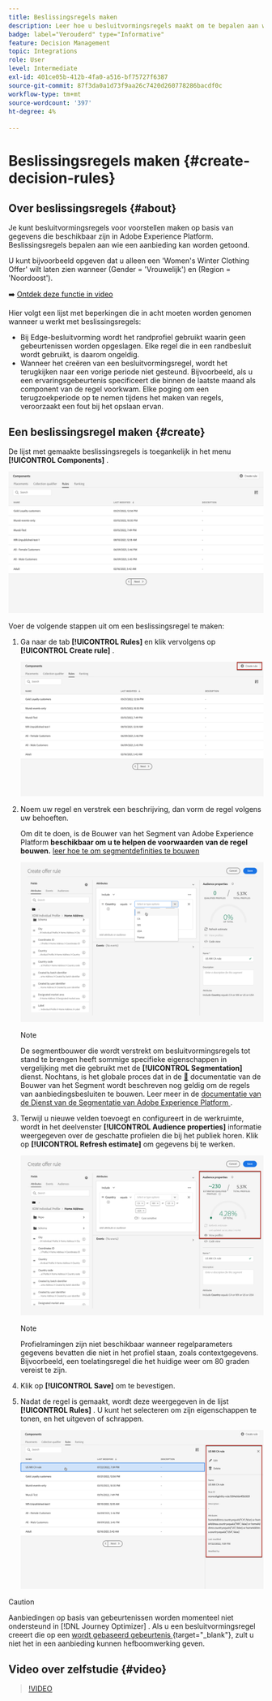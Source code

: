 ```yaml
---
title: Beslissingsregels maken
description: Leer hoe u besluitvormingsregels maakt om te bepalen aan wie aanbiedingen kunnen worden weergegeven
badge: label="Verouderd" type="Informative"
feature: Decision Management
topic: Integrations
role: User
level: Intermediate
exl-id: 401ce05b-412b-4fa0-a516-bf75727f6387
source-git-commit: 87f3da0a1d73f9aa26c7420d260778286bacdf0c
workflow-type: tm+mt
source-wordcount: '397'
ht-degree: 4%

---
```


# Beslissingsregels maken {#create-decision-rules}

## Over beslissingsregels {#about}

Je kunt besluitvormingsregels voor voorstellen maken op basis van gegevens die beschikbaar zijn in Adobe Experience Platform. Beslissingsregels bepalen aan wie een aanbieding kan worden getoond.

U kunt bijvoorbeeld opgeven dat u alleen een &#39;Women&#39;s Winter Clothing Offer&#39; wilt laten zien wanneer (Gender = &#39;Vrouwelijk&#39;) en (Region = &#39;Noordoost&#39;).

➡️ [Ontdek deze functie in video](#video)

Hier volgt een lijst met beperkingen die in acht moeten worden genomen wanneer u werkt met beslissingsregels:

* Bij Edge-besluitvorming wordt het randprofiel gebruikt waarin geen gebeurtenissen worden opgeslagen. Elke regel die in een randbesluit wordt gebruikt, is daarom ongeldig.
* Wanneer het creëren van een besluitvormingsregel, wordt het terugkijken naar een vorige periode niet gesteund. Bijvoorbeeld, als u een ervaringsgebeurtenis specificeert die binnen de laatste maand als component van de regel voorkwam. Elke poging om een terugzoekperiode op te nemen tijdens het maken van regels, veroorzaakt een fout bij het opslaan ervan.
  <!--* Decision requests that use the hub profile will look at the last 100 experience events on the profile to evaluate rules that reference historical experience events.-->

## Een beslissingsregel maken {#create}

De lijst met gemaakte beslissingsregels is toegankelijk in het menu **[!UICONTROL Components]** .

![](../assets/decision_rules_list.png)

Voer de volgende stappen uit om een beslissingsregel te maken:

1. Ga naar de tab **[!UICONTROL Rules]** en klik vervolgens op **[!UICONTROL Create rule]** .

   ![](../assets/offers_decision_rule_creation.png)

1. Noem uw regel en verstrek een beschrijving, dan vorm de regel volgens uw behoeften.

   Om dit te doen, is de Bouwer van het Segment van Adobe Experience Platform **beschikbaar om u te helpen de voorwaarden van de regel bouwen.** [ leer hoe te om segmentdefinities te bouwen ](../../audience/creating-a-segment-definition.md)

   <!--In this example, the rule will target customers that have the "Gold" loyalty level.-->

   ![](../assets/offers_decision_rule_creation_segment.png)

   >[!NOTE]
   >
   >De segmentbouwer die wordt verstrekt om besluitvormingsregels tot stand te brengen heeft sommige specifieke eigenschappen in vergelijking met die gebruikt met de **[!UICONTROL Segmentation]** dienst. Nochtans, is het globale proces dat in de [&#128279;](../../audience/creating-a-segment-definition.md) documentatie van de Bouwer van het Segment  wordt beschreven nog geldig om de regels van aanbiedingsbesluiten te bouwen. Leer meer in de [ documentatie van de Dienst van de Segmentatie van Adobe Experience Platform ](https://experienceleague.adobe.com/docs/experience-platform/segmentation/ui/segment-builder.html?lang=nl-NL).

1. Terwijl u nieuwe velden toevoegt en configureert in de werkruimte, wordt in het deelvenster **[!UICONTROL Audience properties]** informatie weergegeven over de geschatte profielen die bij het publiek horen. Klik op **[!UICONTROL Refresh estimate]** om gegevens bij te werken.

   ![](../assets/offers_decision_rule_creation_estimate.png)

   >[!NOTE]
   >
   >Profielramingen zijn niet beschikbaar wanneer regelparameters gegevens bevatten die niet in het profiel staan, zoals contextgegevens. Bijvoorbeeld, een toelatingsregel die het huidige weer om 80 graden vereist te zijn.

1. Klik op **[!UICONTROL Save]** om te bevestigen.

1. Nadat de regel is gemaakt, wordt deze weergegeven in de lijst **[!UICONTROL Rules]** . U kunt het selecteren om zijn eigenschappen te tonen, en het uitgeven of schrappen.

   ![](../assets/rule_created.png)

>[!CAUTION]
>
>Aanbiedingen op basis van gebeurtenissen worden momenteel niet ondersteund in [!DNL Journey Optimizer] . Als u een besluitvormingsregel creeert die op een [ wordt gebaseerd gebeurtenis ](https://experienceleague.adobe.com/docs/experience-platform/segmentation/ui/segment-builder.html?lang=nl-NL#events){target="_blank"}, zult u niet het in een aanbieding kunnen hefboomwerking geven.

## Video over zelfstudie {#video}

>[!VIDEO](https://video.tv.adobe.com/v/329373?quality=12)
